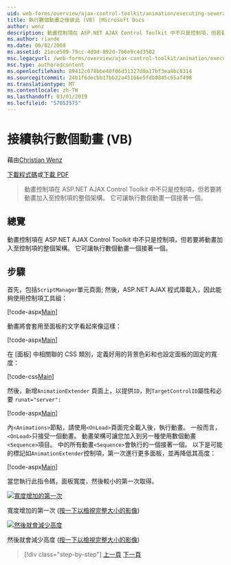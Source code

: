 ```yaml
---
uid: web-forms/overview/ajax-control-toolkit/animation/executing-several-animations-after-each-other-vb
title: 執行數個動畫之後彼此 (VB) |Microsoft Docs
author: wenz
description: 動畫控制項在 ASP.NET AJAX Control Toolkit 中不只是控制項，但若要將動畫加入至控制項的整個架構。 它可讓執行 severa...
ms.author: riande
ms.date: 06/02/2008
ms.assetid: 21ece509-79cc-4d9d-892d-7b6e9c4d3502
msc.legacyurl: /web-forms/overview/ajax-control-toolkit/animation/executing-several-animations-after-each-other-vb
msc.type: authoredcontent
ms.openlocfilehash: 89412c078bbe40f06d31327d0a17bf3ea8bc8314
ms.sourcegitcommit: 24b1f6decbb17bb22a45166e5fdb0845c65af498
ms.translationtype: MT
ms.contentlocale: zh-TW
ms.lasthandoff: 03/01/2019
ms.locfileid: "57052575"
---
```

<a name="executing-several-animations-after-each-other-vb"></a>接續執行數個動畫 (VB)
====================
藉由[Christian Wenz](https://github.com/wenz)

[下載程式碼](http://download.microsoft.com/download/f/9/a/f9a26acd-8df4-4484-8a18-199e4598f411/Animation3.vb.zip)或[下載 PDF](http://download.microsoft.com/download/6/7/1/6718d452-ff89-4d3f-a90e-c74ec2d636a3/animation3VB.pdf)

> 動畫控制項在 ASP.NET AJAX Control Toolkit 中不只是控制項，但若要將動畫加入至控制項的整個架構。 它可讓執行數個動畫一個接著一個。


## <a name="overview"></a>總覽

動畫控制項在 ASP.NET AJAX Control Toolkit 中不只是控制項，但若要將動畫加入至控制項的整個架構。 它可讓執行數個動畫一個接著一個。

## <a name="steps"></a>步驟

首先，包括`ScriptManager`單元頁面; 然後，ASP.NET AJAX 程式庫載入，因此能夠使用控制項工具組：

[!code-aspx[Main](executing-several-animations-after-each-other-vb/samples/sample1.aspx)]

動畫將會套用至面板的文字看起來像這樣：

[!code-aspx[Main](executing-several-animations-after-each-other-vb/samples/sample2.aspx)]

在 [面板] 中相關聯的 CSS 類別，定義好用的背景色彩和也設定面板的固定的寬度：

[!code-css[Main](executing-several-animations-after-each-other-vb/samples/sample3.css)]

然後，新增`AnimationExtender` 頁面上，以提供`ID`，則`TargetControlID`屬性和必要 `runat="server":`

[!code-aspx[Main](executing-several-animations-after-each-other-vb/samples/sample4.aspx)]

內`<Animations>`節點，請使用`<OnLoad>`頁面完全載入後，執行動畫。 一般而言，`<OnLoad>`只接受一個動畫。 動畫架構可讓您加入到另一種使用數個動畫`<Sequence>`項目。 中的所有動畫`<Sequence>`會執行的一個接著一個。 以下是可能的標記如`AnimationExtender`控制項，第一次進行更多面板，並再降低其高度：

[!code-aspx[Main](executing-several-animations-after-each-other-vb/samples/sample5.aspx)]

當您執行此指令碼，面板寬度，然後較小的第一次取得。


[![寬度增加的第一次](executing-several-animations-after-each-other-vb/_static/image2.png)](executing-several-animations-after-each-other-vb/_static/image1.png)

寬度增加的第一次 ([按一下以檢視完整大小的影像](executing-several-animations-after-each-other-vb/_static/image3.png))


[![然後就會減少高度](executing-several-animations-after-each-other-vb/_static/image5.png)](executing-several-animations-after-each-other-vb/_static/image4.png)

然後就會減少高度 ([按一下以檢視完整大小的影像](executing-several-animations-after-each-other-vb/_static/image6.png))

> [!div class="step-by-step"]
> [上一頁](executing-several-animations-at-the-same-time-vb.md)
> [下一頁](animation-depending-on-a-condition-vb.md)
